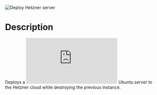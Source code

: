 ![Deploy Hetzner server](https://github.com/ackersonde/heztner/workflows/Deploy%20Hetzner%20Server/badge.svg)

# Description
Deploys a ![userdata config'd](https://github.com/ackersonde/hetzner/blob/main/scripts/raw_ubuntu_userdata.sh) Ubuntu server to the Hetzner cloud while destroying the previous instance.

